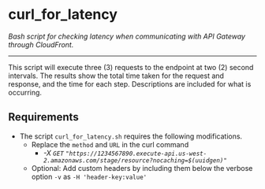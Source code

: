 # curl_for_latency

*Bash script for checking latency when communicating with API Gateway through CloudFront.*

----

This script will execute three (3) requests to the endpoint at two (2) second intervals.  The results show the total time taken for the request and response, and the time for each step.  Descriptions are included for what is occurring.

## Requirements

* The script `curl_for_latency.sh` requires the following modifications.
  * Replace the `method` and `URL` in the curl command
    * *-X `GET` `"https://1234567890.execute-api.us-west-2.amazonaws.com/stage/resource?nocaching=$(uuidgen)"`*
  * Optional: Add custom headers by including them below the verbose option `-v` as `-H 'header-key:value'`